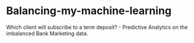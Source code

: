 # Balancing-my-machine-learning
Which client will subscribe to a term deposit? - Predictive Analytics on the imbalanced Bank Marketing data.
